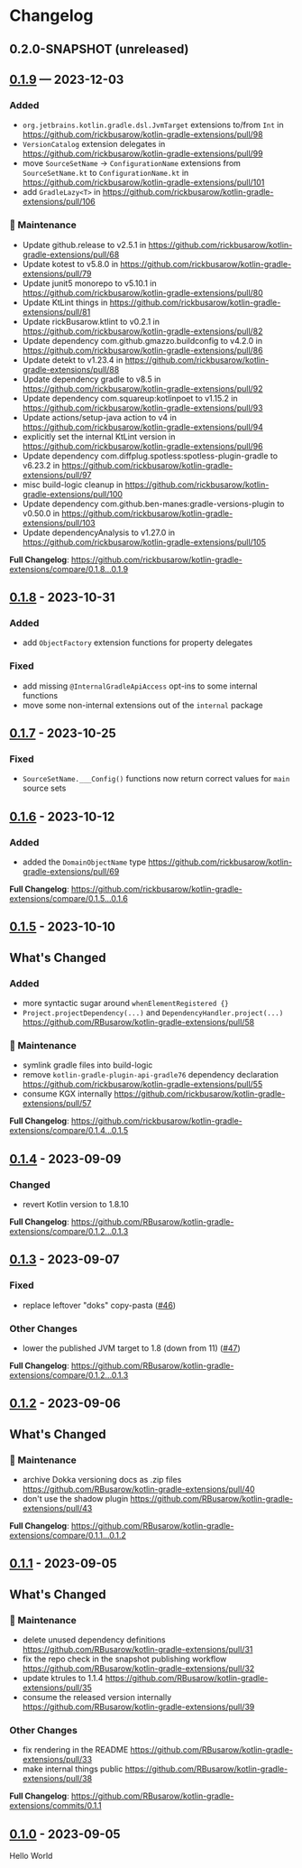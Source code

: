 # Changelog

## 0.2.0-SNAPSHOT (unreleased)

## [0.1.9] — 2023-12-03

### Added

- `org.jetbrains.kotlin.gradle.dsl.JvmTarget` extensions to/from `Int` in https://github.com/rickbusarow/kotlin-gradle-extensions/pull/98
- `VersionCatalog` extension delegates in https://github.com/rickbusarow/kotlin-gradle-extensions/pull/99
- move `SourceSetName` -> `ConfigurationName` extensions from `SourceSetName.kt` to `ConfigurationName.kt` in https://github.com/rickbusarow/kotlin-gradle-extensions/pull/101
- add `GradleLazy<T>` in https://github.com/rickbusarow/kotlin-gradle-extensions/pull/106

### 🧰 Maintenance

- Update github.release to v2.5.1 in https://github.com/rickbusarow/kotlin-gradle-extensions/pull/68
- Update kotest to v5.8.0 in https://github.com/rickbusarow/kotlin-gradle-extensions/pull/79
- Update junit5 monorepo to v5.10.1 in https://github.com/rickbusarow/kotlin-gradle-extensions/pull/80
- Update KtLint things in https://github.com/rickbusarow/kotlin-gradle-extensions/pull/81
- Update rickBusarow.ktlint to v0.2.1 in https://github.com/rickbusarow/kotlin-gradle-extensions/pull/82
- Update dependency com.github.gmazzo.buildconfig to v4.2.0 in https://github.com/rickbusarow/kotlin-gradle-extensions/pull/86
- Update detekt to v1.23.4 in https://github.com/rickbusarow/kotlin-gradle-extensions/pull/88
- Update dependency gradle to v8.5 in https://github.com/rickbusarow/kotlin-gradle-extensions/pull/92
- Update dependency com.squareup:kotlinpoet to v1.15.2 in https://github.com/rickbusarow/kotlin-gradle-extensions/pull/93
- Update actions/setup-java action to v4 in https://github.com/rickbusarow/kotlin-gradle-extensions/pull/94
- explicitly set the internal KtLint version in https://github.com/rickbusarow/kotlin-gradle-extensions/pull/96
- Update dependency com.diffplug.spotless:spotless-plugin-gradle to v6.23.2 in https://github.com/rickbusarow/kotlin-gradle-extensions/pull/97
- misc build-logic cleanup in https://github.com/rickbusarow/kotlin-gradle-extensions/pull/100
- Update dependency com.github.ben-manes:gradle-versions-plugin to v0.50.0 in https://github.com/rickbusarow/kotlin-gradle-extensions/pull/103
- Update dependencyAnalysis to v1.27.0 in https://github.com/rickbusarow/kotlin-gradle-extensions/pull/105

**Full Changelog**: https://github.com/rickbusarow/kotlin-gradle-extensions/compare/0.1.8...0.1.9

## [0.1.8] - 2023-10-31

### Added

- add `ObjectFactory` extension functions for property delegates

### Fixed

- add missing `@InternalGradleApiAccess` opt-ins to some internal functions
- move some non-internal extensions out of the `internal` package

## [0.1.7] - 2023-10-25

### Fixed

- `SourceSetName.___Config()` functions now return correct values for `main` source sets

## [0.1.6] - 2023-10-12

### Added

- added the `DomainObjectName` type https://github.com/rickbusarow/kotlin-gradle-extensions/pull/69

**Full Changelog**: https://github.com/rickbusarow/kotlin-gradle-extensions/compare/0.1.5...0.1.6

## [0.1.5] - 2023-10-10

## What's Changed

### Added

- more syntactic sugar around `whenElementRegistered {}`
- `Project.projectDependency(...)` and `DependencyHandler.project(...)` https://github.com/RBusarow/kotlin-gradle-extensions/pull/58

### 🧰 Maintenance

- symlink gradle files into build-logic
- remove `kotlin-gradle-plugin-api-gradle76` dependency declaration https://github.com/rickbusarow/kotlin-gradle-extensions/pull/55
- consume KGX internally https://github.com/rickbusarow/kotlin-gradle-extensions/pull/57

**Full Changelog**: https://github.com/rickbusarow/kotlin-gradle-extensions/compare/0.1.4...0.1.5

## [0.1.4] - 2023-09-09

### Changed

- revert Kotlin version to 1.8.10

**Full Changelog**: https://github.com/RBusarow/kotlin-gradle-extensions/compare/0.1.2...0.1.3

## [0.1.3] - 2023-09-07

### Fixed

- replace leftover "doks"
  copy-pasta ([#46](https://github.com/RBusarow/kotlin-gradle-extensions/pull/46))

### Other Changes

- lower the published JVM target to 1.8 (down from 11) ([#47](https://github.com/RBusarow/kotlin-gradle-extensions/pull/47))

**Full Changelog**: https://github.com/RBusarow/kotlin-gradle-extensions/compare/0.1.2...0.1.3

## [0.1.2] - 2023-09-06

## What's Changed

### 🧰 Maintenance

- archive Dokka versioning docs as .zip
  files https://github.com/RBusarow/kotlin-gradle-extensions/pull/40
- don't use the shadow plugin https://github.com/RBusarow/kotlin-gradle-extensions/pull/43

**Full Changelog**: https://github.com/RBusarow/kotlin-gradle-extensions/compare/0.1.1...0.1.2

## [0.1.1] - 2023-09-05

## What's Changed

### 🧰 Maintenance

- delete unused dependency definitions https://github.com/RBusarow/kotlin-gradle-extensions/pull/31
- fix the repo check in the snapshot publishing
  workflow https://github.com/RBusarow/kotlin-gradle-extensions/pull/32
- update ktrules to 1.1.4 https://github.com/RBusarow/kotlin-gradle-extensions/pull/35
- consume the released version
  internally https://github.com/RBusarow/kotlin-gradle-extensions/pull/39

### Other Changes

- fix rendering in the README https://github.com/RBusarow/kotlin-gradle-extensions/pull/33
- make internal things public https://github.com/RBusarow/kotlin-gradle-extensions/pull/38

**Full Changelog**: https://github.com/RBusarow/kotlin-gradle-extensions/commits/0.1.1

## [0.1.0] - 2023-09-05

Hello World

[0.1.0]: https://github.com/rbusarow/kotlin-gradle-extensions/releases/tag/0.1.0
[0.1.1]: https://github.com/rbusarow/kotlin-gradle-extensions/releases/tag/0.1.1
[0.1.2]: https://github.com/rbusarow/kotlin-gradle-extensions/releases/tag/0.1.2
[0.1.3]: https://github.com/rbusarow/kotlin-gradle-extensions/releases/tag/0.1.3
[0.1.4]: https://github.com/rbusarow/kotlin-gradle-extensions/releases/tag/0.1.4
[0.1.5]: https://github.com/rbusarow/kotlin-gradle-extensions/releases/tag/0.1.5
[0.1.6]: https://github.com/rbusarow/kotlin-gradle-extensions/releases/tag/0.1.6
[0.1.7]: https://github.com/rbusarow/kotlin-gradle-extensions/releases/tag/0.1.7
[0.1.8]: https://github.com/rbusarow/kotlin-gradle-extensions/releases/tag/0.1.8
[0.1.9]: https://github.com/rbusarow/kotlin-gradle-extensions/releases/tag/0.1.9
